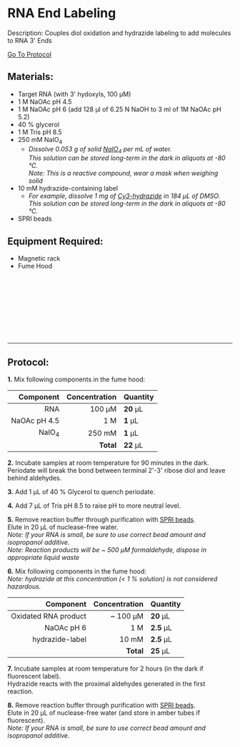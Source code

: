 RNA End Labeling
================================================================================
Description: Couples diol oxidation and hydrazide labeling to add molecules to RNA 3' Ends

[Go To Protocol](#protocol)

Materials:
--------------------------------------------------------------------------------
  * Target RNA (with 3' hydoxyls, 100 µM)
  * 1 M NaOAc pH 4.5
  * 1 M NaOAc pH 6 (add 128 µl of 6.25 N NaOH to 3 ml of 1M NaOAc pH 5.2)
  * 40 % glycerol
  * 1 M Tris pH 8.5
  * 250 mM NaIO<sub>4</sub>
    * *Dissolve 0.053 g of solid [NaIO<sub>4</sub>](https://www.fishersci.com/shop/products/sodium-periodate-99-8-acs-reagent-thermo-scientific/AC419610050) per mL of water.*<br/>
      *This solution can be stored long-term in the dark in aliquots at -80 °C.*<br/>
      *Note: This is a reactive compound, wear a mask when weighing solid*
  * 10 mM hydrazide-containing label
    * *For example, dissolve 1 mg of [Cy3-hydrazide](https://www.lumiprobe.com/p/cy3-hydrazide) in 184 µL of DMSO.*<br/>
      *This solution can be stored long-term in the dark in aliquots at -80 °C.*
  * SPRI beads

Equipment Required:
--------------------------------------------------------------------------------
  * Magnetic rack
  * Fume Hood

<br/><br/><br/><br/><br/><br/><br/><br/>

<!-- Use <br/> to fill in first page -->
  
  
___
Protocol:
--------------------------------------------------------------------------------
**1.** Mix following components in the fume hood:

  | Component | Concentration | Quantity | 
  | ---------: | ---------: | :---------- |
  | RNA | 100 µM | **20**  µL | 
  | NaOAc pH 4.5 | 1 M | **1**  µL |
  | NaIO<sub>4</sub> | 250 mM | **1**  µL |
  || **Total** | **22** µL |
  
  <!-- : in the pipes specify justification -->
  <!-- **X** bolds the inside -->
  
**2.** Incubate samples at room temperature for 90 minutes in the dark.<br/>
Periodate will break the bond between terminal 2'-3' ribose diol and leave behind aldehydes. 

**3.** Add 1 µL of 40 % Glycerol to quench periodate.

**4.** Add 7 µL of Tris pH 8.5 to raise pH to more neutral level.
 
**5.** Remove reaction buffer through purification with [SPRI beads](../NGS/SPRI-beads.md).<br/>
Elute in 20 µL of nuclease-free water. <br/>
*Note: If your RNA is small, be sure to use correct bead amount and isopropanol additive.*<br/>
*Note: Reaction products will be ~ 500 µM formaldehyde, dispose in appropriate liquid waste*

**6.** Mix following components in the fume hood:<br/>
*Note: hydrazide at this concentration (< 1 % solution) is not considered hazardous.*

  | Component | Concentration | Quantity | 
  | ---------: | ---------: | :---------- |
  | Oxidated RNA product| ~ 100 µM | **20**  µL | 
  | NaOAc pH 6 | 1 M | **2.5**  µL |
  | hydrazide-label | 10 mM | **2.5**  µL |
  || **Total** | **25** µL |
  
**7.** Incubate samples at room temperature for 2 hours (in the dark if fluorescent label).<br/>
Hydrazide reacts with the proximal aldehydes generated in the first reaction.

**8.** Remove reaction buffer through purification with [SPRI beads](../NGS/SPRI-beads.md).<br/>
Elute in 20 µL of nuclease-free water (and store in amber tubes if fluorescent). <br/>
*Note: If your RNA is small, be sure to use correct bead amount and isopropanol additive.*<br/>
